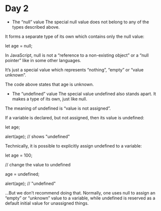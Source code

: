 # Day 2

- The “null” value
The special null value does not belong to any of the types described above.

It forms a separate type of its own which contains only the null value:

let age = null;

In JavaScript, null is not a “reference to a non-existing object” or a “null pointer” like in some other languages.

It’s just a special value which represents “nothing”, “empty” or “value unknown”.

The code above states that age is unknown.

- The “undefined” value
The special value undefined also stands apart. It makes a type of its own, just like null.

The meaning of undefined is “value is not assigned”.

If a variable is declared, but not assigned, then its value is undefined:

let age;

alert(age); // shows "undefined"

Technically, it is possible to explicitly assign undefined to a variable:

let age = 100;

// change the value to undefined

age = undefined;

alert(age); // "undefined"

…But we don’t recommend doing that. Normally, one uses null to assign an “empty” or “unknown” value to a variable, while undefined is reserved as a default initial value for unassigned things.